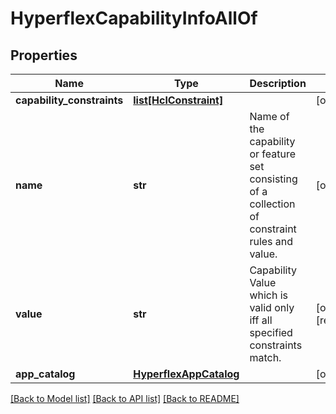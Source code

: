 # HyperflexCapabilityInfoAllOf

## Properties
Name | Type | Description | Notes
------------ | ------------- | ------------- | -------------
**capability_constraints** | [**list[HclConstraint]**](HclConstraint.md) |  | [optional] 
**name** | **str** | Name of the capability or feature set consisting of a collection of constraint rules and value.   | [optional] 
**value** | **str** | Capability Value which is valid only iff all specified constraints match.    | [optional] [readonly] 
**app_catalog** | [**HyperflexAppCatalog**](.md) |  | [optional] 

[[Back to Model list]](../README.md#documentation-for-models) [[Back to API list]](../README.md#documentation-for-api-endpoints) [[Back to README]](../README.md)


